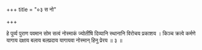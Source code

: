 +++
title = "०३ स नो"

+++

हे पूर्व्य पुराण पवमान सोम सत्वं नोस्माकं ज्योतींषि दिव्यानि स्थानानि विरोचय प्रकाशय । किञ्च क्रत्वे कर्मणे यागाय दक्षाय बलाय बलप्रदाय यागायवा नोस्मान् हिनु प्रेरय ॥ ३ ॥